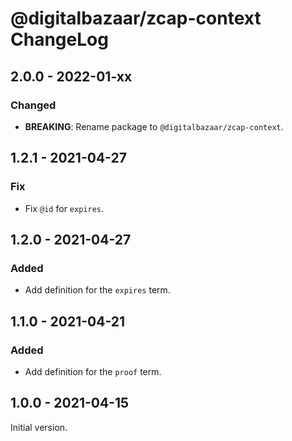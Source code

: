 # @digitalbazaar/zcap-context ChangeLog

## 2.0.0 - 2022-01-xx

### Changed
- **BREAKING**: Rename package to `@digitalbazaar/zcap-context`.

## 1.2.1 - 2021-04-27

### Fix
- Fix `@id` for `expires`.

## 1.2.0 - 2021-04-27

### Added
- Add definition for the `expires` term.

## 1.1.0 - 2021-04-21

### Added
- Add definition for the `proof` term.

## 1.0.0 - 2021-04-15

Initial version.
